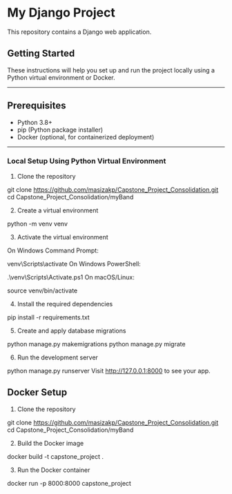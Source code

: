 # My Django Project

This repository contains a Django web application.

## Getting Started

These instructions will help you set up and run the project locally using a Python virtual environment or Docker.

---

## Prerequisites

- Python 3.8+
- pip (Python package installer)
- Docker (optional, for containerized deployment)

---
### Local Setup Using Python Virtual Environment

1. Clone the repository

git clone https://github.com/masizakp/Capstone_Project_Consolidation.git
cd Capstone_Project_Consolidation/myBand

2. Create a virtual environment

python -m venv venv

3. Activate the virtual environment

On Windows Command Prompt:

venv\Scripts\activate
On Windows PowerShell:

.\venv\Scripts\Activate.ps1
On macOS/Linux:

source venv/bin/activate

4. Install the required dependencies

pip install -r requirements.txt

5. Create and apply database migrations

python manage.py makemigrations
python manage.py migrate

6. Run the development server

python manage.py runserver
Visit http://127.0.0.1:8000 to see your app.

## Docker Setup
1. Clone the repository

git clone https://github.com/masizakp/Capstone_Project_Consolidation.git
cd Capstone_Project_Consolidation/myBand

2. Build the Docker image

docker build -t capstone_project .

3. Run the Docker container

docker run -p 8000:8000 capstone_project